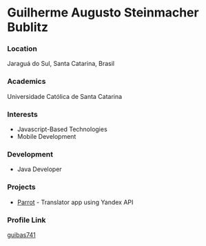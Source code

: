 # Guilherme Augusto Steinmacher Bublitz

### Location

Jaraguá do Sul, Santa Catarina, Brasil

### Academics

Universidade Católica de Santa Catarina

### Interests

- Javascript-Based Technologies
- Mobile Development

### Development

- Java Developer

### Projects

- [Parrot](https://github.com/guibas741/parrot) - Translator app using Yandex API

### Profile Link

[guibas741](https://github.com/guibas741)
